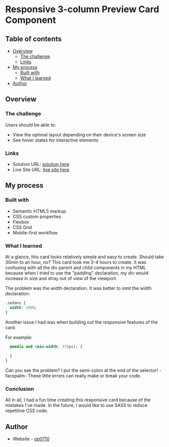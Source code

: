 # Responsive 3-column Preview Card Component 

## Table of contents

- [Overview](#overview)
  - [The challenge](#the-challenge)
  - [Links](#links)
- [My process](#my-process)
  - [Built with](#built-with)
  - [What I learned](#what-i-learned)
- [Author](#author)

## Overview

### The challenge

Users should be able to:

- View the optimal layout depending on their device's screen size
- See hover states for interactive elements

### Links

- Solution URL: [solution here](https://github.com/gp0710/3-column-preview-card)
- Live Site URL: [live site here](https://gp0710.github.io/3-column-preview-card/)

## My process

### Built with

- Semantic HTML5 markup
- CSS custom properties
- Flexbox
- CSS Grid
- Mobile-first workflow

### What I learned

At a glance, this card looks relatively simple and easy to create. Should take 30min to an hour, no? This card took me 3-4 hours to create. It was confusing with all the div parent and child components in my HTML because when I tried to use the "padding" declaration, my div would increase in size and stray out of view of the viewport. 

The problem was the width declaration. It was better to omit the width declaration:  

```css
.sedans {
  width: 100%;
}
```

Another issue I had was when building out the responsive features of the card. 

For example:
```css {
  @media and (min-width: 375px); {
    
  }
}
```

Can you see the problem? I put the semi-colon at the end of the selector! -facepalm- These little errors can really make or break your code. 

### Conclusion 

All in all, I had a fun time creating this responsive card because of the mistakes I've made. In the future, I would like to use SASS to reduce repetitive CSS code. 

## Author

- Website - [gp0710](https://github.com/gp0710)
